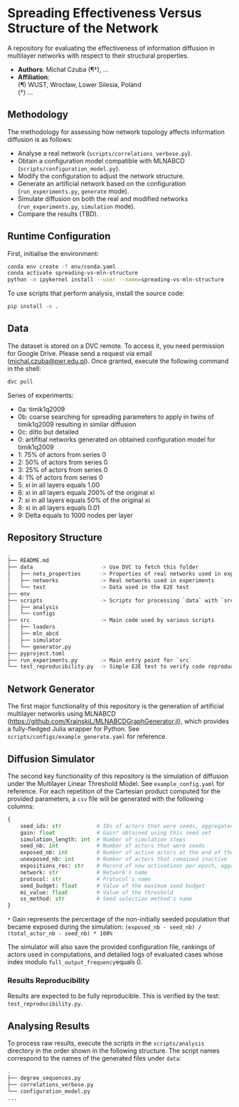 # Spreading Effectiveness Versus Structure of the Network

A repository for evaluating the effectiveness of information diffusion in multilayer networks with
respect to their structural properties.

* **Authors**: Michał Czuba (¶†), ...
* **Affiliation**:  
  (¶) WUST, Wrocław, Lower Silesia, Poland  
  (†) ...

## Methodology

The methodology for assessing how network topology affects information diffusion is as follows:
- Analyse a real network (`scripts/correlations_verbose.py`).
- Obtain a configuration model compatible with MLNABCD (`scripts/configuration_model.py`).
- Modify the configuration to adjust the network structure.
- Generate an artificial network based on the configuration (`run_experiments.py`, `generate` mode).
- Simulate diffusion on both the real and modified networks (`run_experiments.py`, `simulation` mode).
- Compare the results (TBD).

## Runtime Configuration

First, initialise the environment:

```bash
conda env create -f env/conda.yaml
conda activate spreading-vs-mln-structure
python -m ipykernel install --user --name=spreading-vs-mln-structure
```

To use scripts that perform analysis, install the source code:

```bash
pip install -e .
```

## Data

The dataset is stored on a DVC remote. To access it, you need permission for Google Drive. Please
send a request via email (michal.czuba@pwr.edu.pl). Once granted, execute the following command in
the shell:

```bash
dvc pull
```

Series of experiments:
- 0a: timik1q2009
- 0b: coarse searching for spreading parameters to apply in twins of timik1q2009 resulting in
  similar diffusion
- 0c: ditto but detailed
- 0: artifitial networks generated on obtained configuration model for timik1q2009
- 1: 75% of actors from series 0
- 2: 50% of actors from series 0
- 3: 25% of actors from series 0
- 4: 1% of actors from series 0
- 5: xi in all layers equals 1.00
- 6: xi in all layers equals 200% of the original xi
- 7: xi in all layers equals 50% of the original xi
- 8: xi in all layers equals 0.01
- 9: Delta equals to 1000 nodes per layer

## Repository Structure

```bash
.
├── README.md
├── data                     -> Use DVC to fetch this folder
│   ├── nets_properties      -> Properties of real networks used in experiments
│   ├── networks             -> Real networks used in experiments
│   └── test                 -> Data used in the E2E test
├── env
├── scripts                  -> Scripts for processing `data` with `src`
│   ├── analysis
│   └── configs
├── src                      -> Main code used by various scripts
│   ├── loaders
│   ├── mln_abcd
│   ├── simulator
│   └── generator.py
├── pyproject.toml
├── run_experiments.py       -> Main entry point for `src`
└── test_reproducibility.py  -> Simple E2E test to verify code reproducibility
```

## Network Generator

The first major functionality of this repository is the generation of artificial multilayer networks
using MLNABCD (https://github.com/KrainskiL/MLNABCDGraphGenerator.jl), which provides a fully-fledged
Julia wrapper for Python. See `scripts/configs/example_generate.yaml` for reference.

## Diffusion Simulator

The second key functionality of this repository is the simulation of diffusion under the Multilayer
Linear Threshold Model. See `example_config.yaml` for reference. For each repetition of the
Cartesian product computed for the provided parameters, a `csv` file will be generated with the
following columns:

```python
{
    seed_ids: str           # IDs of actors that were seeds, aggregated into a string (separated by ;)
    gain: float             # Gain* obtained using this seed set
    simulation_length: int  # Number of simulation steps
    seed_nb: int            # Number of actors that were seeds
    exposed_nb: int         # Number of active actors at the end of the simulation
    unexposed_nb: int       # Number of actors that remained inactive
    expositions_rec: str    # Record of new activations per epoch, aggregated into a string (sep. ;)
    network: str            # Network's name
    protocol: str           # Protocol's name
    seed_budget: float      # Value of the maximum seed budget
    mi_value: float         # Value of the threshold
    ss_method: str          # Seed selection method's name
}
```

`*` Gain represents the percentage of the non-initially seeded population that became exposed during
the simulation: `(exposed_nb - seed_nb) / (total_actor_nb - seed_nb) * 100%`

The simulator will also save the provided configuration file, rankings of actors used in
computations, and detailed logs of evaluated cases whose index modulo `full_output_frequency`equals 0.

### Results Reproducibility

Results are expected to be fully reproducible. This is verified by the test: `test_reproducibility.py`.

## Analysing Results

To process raw results, execute the scripts in the `scripts/analysis` directory in the order shown in
the following structure. The script names correspond to the names of the generated files under `data`:

```bash
.
├── degree_sequences.py
├── correlations_verbose.py
└── configuration_model.py
...
